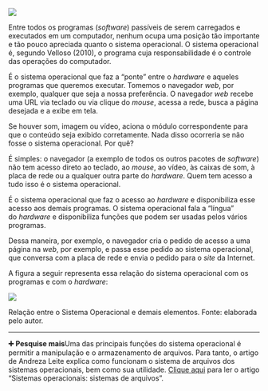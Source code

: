 [![](https://ampli-images.s3.amazonaws.com/production/55c6f061-e40f-482c-ac92-16eea9c1d859/original)](https://ampli-images.s3.amazonaws.com/production/55c6f061-e40f-482c-ac92-16eea9c1d859/original)

Entre todos os programas (_software_) passíveis de serem carregados e executados em um computador, nenhum ocupa uma posição tão importante e tão pouco apreciada quanto o sistema operacional. O sistema operacional é, segundo Velloso (2010), o programa cuja responsabilidade é o controle das operações do computador.

É o sistema operacional que faz a “ponte” entre o _hardware_ e aqueles programas que queremos executar. Tomemos o navegador _web_, por exemplo, qualquer que seja a nossa preferência. O navegador _web_ recebe uma URL via teclado ou via clique do _mouse_, acessa a rede, busca a página desejada e a exibe em tela.

Se houver som, imagem ou vídeo, aciona o módulo correspondente para que o conteúdo seja exibido corretamente. Nada disso ocorreria se não fosse o sistema operacional. Por quê?

É simples: o navegador (a exemplo de todos os outros pacotes de _software_) não tem acesso direto ao teclado, ao _mouse_, ao vídeo, às caixas de som, à placa de rede ou a qualquer outra parte do _hardware_. Quem tem acesso a tudo isso é o sistema operacional.

É o sistema operacional que faz o acesso ao _hardware_ e disponibiliza esse acesso aos demais programas. O sistema operacional fala a “língua” do _hardware_ e disponibiliza funções que podem ser usadas pelos vários programas.

Dessa maneira, por exemplo, o navegador cria o pedido de acesso a uma página na _web_, por exemplo, e passa esse pedido ao sistema operacional, que conversa com a placa de rede e envia o pedido para o _site_ da Internet.

A figura a seguir representa essa relação do sistema operacional com os programas e com o _hardware_:

[![](https://ampli-images.s3.amazonaws.com/production/97bf8f30-b63d-4cc8-92ff-e2ee3f706cb9/original)](https://ampli-images.s3.amazonaws.com/production/97bf8f30-b63d-4cc8-92ff-e2ee3f706cb9/original)

Relação entre o Sistema Operacional e demais elementos. Fonte: elaborada pelo autor.

______

**➕** **Pesquise mais**Uma das principais funções do sistema operacional é permitir a manipulação e o armazenamento de arquivos. Para tanto, o artigo de Andreza Leite explica como funcionam o sistema de arquivos dos sistemas operacionais, bem como sua utilidade. [Clique aqui](http://docente.ifsc.edu.br/alex.forghieri/MaterialDidatico/Sistemas%20Operacionais/Material%20das%20aulas/06%20-%2024-06-2016/Sistema%20De%20Arquivos.pdf) para ler o artigo “Sistemas operacionais: sistemas de arquivos”.